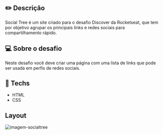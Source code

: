 ## ✏️ Descrição
Social Tree é um site criado para o desafio Discover da Rocketseat, que tem por objetivo agrupar os principais links e redes sociais para compartilhamento rápido.

## 💻 Sobre o desafio

Neste desafio você deve criar uma página com uma lista de links que pode ser usada em perfis de redes sociais.

## 🚀 **Techs**

- HTML
- CSS

## Layout
![imagem-socialtree](https://user-images.githubusercontent.com/99989752/156910077-103ede5a-9150-459f-a37c-3f39ea8995c7.png)
